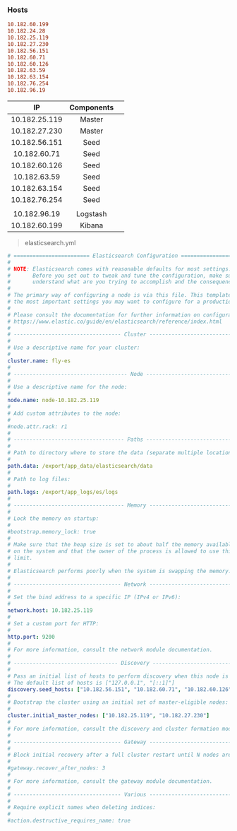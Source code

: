 



### Hosts

```ini
10.182.60.199
10.182.24.28
10.182.25.119
10.182.27.230
10.182.56.151
10.182.60.71
10.182.60.126
10.182.63.59
10.182.63.154
10.182.76.254
10.182.96.19
```



|      IP       | Components |      |
| :-----------: | :--------: | ---- |
| 10.182.25.119 |   Master   |      |
| 10.182.27.230 |   Master   |      |
| 10.182.56.151 |    Seed    |      |
| 10.182.60.71  |    Seed    |      |
| 10.182.60.126 |    Seed    |      |
| 10.182.63.59  |    Seed    |      |
| 10.182.63.154 |    Seed    |      |
| 10.182.76.254 |    Seed    |      |
|               |            |      |
| 10.182.96.19  |  Logstash  |      |
| 10.182.60.199 |   Kibana   |      |



> elasticsearch.yml

```yml
# ======================== Elasticsearch Configuration =========================
#
# NOTE: Elasticsearch comes with reasonable defaults for most settings.
#       Before you set out to tweak and tune the configuration, make sure you
#       understand what are you trying to accomplish and the consequences.
#
# The primary way of configuring a node is via this file. This template lists
# the most important settings you may want to configure for a production cluster.
#
# Please consult the documentation for further information on configuration options:
# https://www.elastic.co/guide/en/elasticsearch/reference/index.html
#
# ---------------------------------- Cluster -----------------------------------
#
# Use a descriptive name for your cluster:
#
cluster.name: fly-es
#
# ------------------------------------ Node ------------------------------------
#
# Use a descriptive name for the node:
#
node.name: node-10.182.25.119
#
# Add custom attributes to the node:
#
#node.attr.rack: r1
#
# ----------------------------------- Paths ------------------------------------
#
# Path to directory where to store the data (separate multiple locations by comma):
#
path.data: /export/app_data/elasticsearch/data
#
# Path to log files:
#
path.logs: /export/app_logs/es/logs
#
# ----------------------------------- Memory -----------------------------------
#
# Lock the memory on startup:
#
#bootstrap.memory_lock: true
#
# Make sure that the heap size is set to about half the memory available
# on the system and that the owner of the process is allowed to use this
# limit.
#
# Elasticsearch performs poorly when the system is swapping the memory.
#
# ---------------------------------- Network -----------------------------------
#
# Set the bind address to a specific IP (IPv4 or IPv6):
#
network.host: 10.182.25.119
#
# Set a custom port for HTTP:
#
http.port: 9200
#
# For more information, consult the network module documentation.
#
# --------------------------------- Discovery ----------------------------------
#
# Pass an initial list of hosts to perform discovery when this node is started:
# The default list of hosts is ["127.0.0.1", "[::1]"]
discovery.seed_hosts: ["10.182.56.151", "10.182.60.71", "10.182.60.126", "10.182.63.59", "10.182.63.154", "10.182.76.254"]
#
# Bootstrap the cluster using an initial set of master-eligible nodes:
#
cluster.initial_master_nodes: ["10.182.25.119", "10.182.27.230"]
#
# For more information, consult the discovery and cluster formation module documentation.
#
# ---------------------------------- Gateway -----------------------------------
#
# Block initial recovery after a full cluster restart until N nodes are started:
#
#gateway.recover_after_nodes: 3
#
# For more information, consult the gateway module documentation.
#
# ---------------------------------- Various -----------------------------------
#
# Require explicit names when deleting indices:
#
#action.destructive_requires_name: true
```

